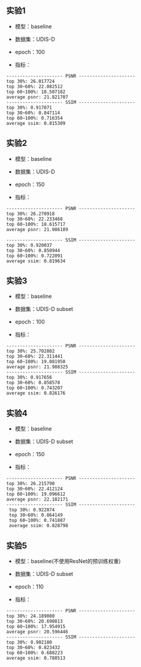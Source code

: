 ## 实验1

- 模型：baseline
- 数据集：UDIS-D
- epoch：100

- 指标：

```
--------------------- PSNR ---------------------
top 30%: 26.017724
top 30~60%: 22.082512
top 60~100%: 18.507182
average psnr: 21.821707
--------------------- SSIM ---------------------
top 30%: 0.917071
top 30~60%: 0.847114
top 60~100%: 0.716354
average ssim: 0.815309
```



## 实验2

- 模型：baseline
- 数据集：UDIS-D
- epoch：150

- 指标：

```
--------------------- PSNR ---------------------
top 30%: 26.270918
top 30~60%: 22.233468
top 60~100%: 18.615717
average psnr: 21.986189

--------------------- SSIM ---------------------
top 30%: 0.920037
top 30~60%: 0.850944
top 60~100%: 0.722091
average ssim: 0.819634
```



## 实验3

- 模型：baseline
- 数据集：UDIS-D subset
- epoch：100

- 指标：

```
--------------------- PSNR ---------------------
top 30%: 25.702802
top 30~60%: 22.311441
top 60~100%: 19.081950
average psnr: 21.988325
--------------------- SSIM ---------------------
top 30%: 0.917656
top 30~60%: 0.858578
top 60~100%: 0.743207
average ssim: 0.826176
```



## 实验4

- 模型：baseline
- 数据集：UDIS-D subset
- epoch：150

- 指标：

```
--------------------- PSNR ---------------------
top 30%: 26.215790
top 30~60%: 22.412124
top 60~100%: 19.096612
average psnr: 22.182171
--------------------- SSIM ---------------------
 top 30%: 0.922074
 top 30~60%: 0.864149
 top 60~100%: 0.741887
 average ssim: 0.828798
```

## 实验5

- 模型：baseline(不使用ResNet的预训练权重)
- 数据集：UDIS-D subset
- epoch：110

- 指标：

```
--------------------- PSNR ---------------------
top 30%: 24.189080
top 30~60%: 20.690813
top 60~100%: 17.954915
average psnr: 20.596446
--------------------- SSIM ---------------------
top 30%: 0.902180
top 30~60%: 0.823432
top 60~100%: 0.688223
average ssim: 0.788513
```